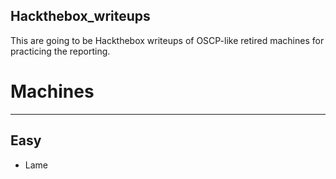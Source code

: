 ## Hackthebox_writeups


This are going to be Hackthebox writeups of OSCP-like retired machines for practicing the reporting.

# Machines
---------

Easy
-----
- Lame
